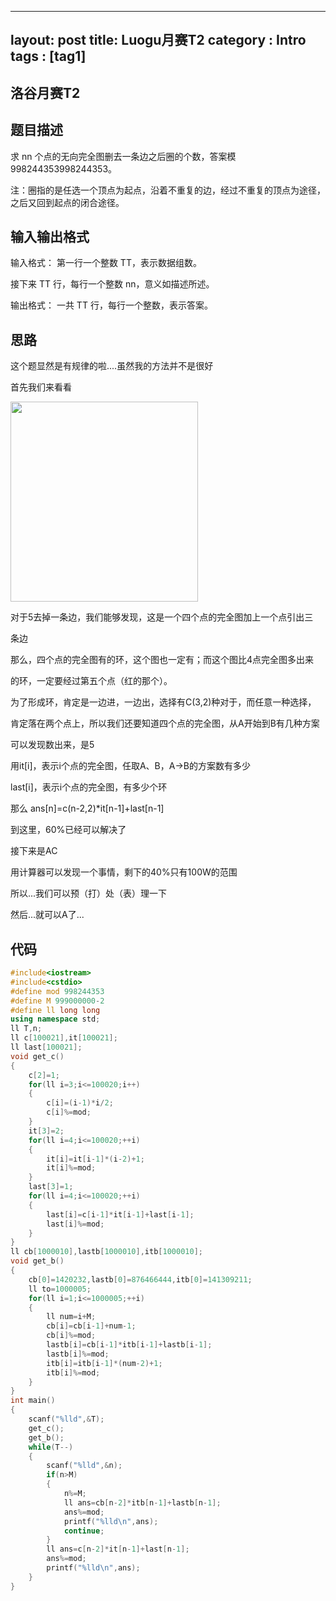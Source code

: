 
---
layout: post
title: Luogu&#x6708;&#x8D5B;T2
category : Intro 
tags : [tag1]
---


<link rel="stylesheet" href="/highlight/styles/default.css">
<script src="/highlight/highlight.pack.js"></script>
<script>hljs.initHighlightingOnLoad();</script>




## &#x6D1B;&#x8C37;&#x6708;&#x8D5B;T2



## &#x9898;&#x76EE;&#x63CF;&#x8FF0;

&#x6C42; nn &#x4E2A;&#x70B9;&#x7684;&#x65E0;&#x5411;&#x5B8C;&#x5168;&#x56FE;&#x5220;&#x53BB;&#x4E00;&#x6761;&#x8FB9;&#x4E4B;&#x540E;&#x5708;&#x7684;&#x4E2A;&#x6570;&#xFF0C;&#x7B54;&#x6848;&#x6A21; 998244353998244353&#x3002;

&#x6CE8;&#xFF1A;&#x5708;&#x6307;&#x7684;&#x662F;&#x4EFB;&#x9009;&#x4E00;&#x4E2A;&#x9876;&#x70B9;&#x4E3A;&#x8D77;&#x70B9;&#xFF0C;&#x6CBF;&#x7740;&#x4E0D;&#x91CD;&#x590D;&#x7684;&#x8FB9;&#xFF0C;&#x7ECF;&#x8FC7;&#x4E0D;&#x91CD;&#x590D;&#x7684;&#x9876;&#x70B9;&#x4E3A;&#x9014;&#x5F84;&#xFF0C;&#x4E4B;&#x540E;&#x53C8;&#x56DE;&#x5230;&#x8D77;&#x70B9;&#x7684;&#x95ED;&#x5408;&#x9014;&#x5F84;&#x3002;

## &#x8F93;&#x5165;&#x8F93;&#x51FA;&#x683C;&#x5F0F;

&#x8F93;&#x5165;&#x683C;&#x5F0F;&#xFF1A;
&#x7B2C;&#x4E00;&#x884C;&#x4E00;&#x4E2A;&#x6574;&#x6570; TT&#xFF0C;&#x8868;&#x793A;&#x6570;&#x636E;&#x7EC4;&#x6570;&#x3002;

&#x63A5;&#x4E0B;&#x6765; TT &#x884C;&#xFF0C;&#x6BCF;&#x884C;&#x4E00;&#x4E2A;&#x6574;&#x6570; nn&#xFF0C;&#x610F;&#x4E49;&#x5982;&#x63CF;&#x8FF0;&#x6240;&#x8FF0;&#x3002;

&#x8F93;&#x51FA;&#x683C;&#x5F0F;&#xFF1A;
&#x4E00;&#x5171; TT &#x884C;&#xFF0C;&#x6BCF;&#x884C;&#x4E00;&#x4E2A;&#x6574;&#x6570;&#xFF0C;&#x8868;&#x793A;&#x7B54;&#x6848;&#x3002;

## &#x601D;&#x8DEF;
&#x8FD9;&#x4E2A;&#x9898;&#x663E;&#x7136;&#x662F;&#x6709;&#x89C4;&#x5F8B;&#x7684;&#x5566;....&#x867D;&#x7136;&#x6211;&#x7684;&#x65B9;&#x6CD5;&#x5E76;&#x4E0D;&#x662F;&#x5F88;&#x597D;

&#x9996;&#x5148;&#x6211;&#x4EEC;&#x6765;&#x770B;&#x770B;

<img src="https://mlovtry.github.io/img/blog/p1.png" width="300" height="320">

&#x5BF9;&#x4E8E;5&#x53BB;&#x6389;&#x4E00;&#x6761;&#x8FB9;&#xFF0C;&#x6211;&#x4EEC;&#x80FD;&#x591F;&#x53D1;&#x73B0;&#xFF0C;&#x8FD9;&#x662F;&#x4E00;&#x4E2A;&#x56DB;&#x4E2A;&#x70B9;&#x7684;&#x5B8C;&#x5168;&#x56FE;&#x52A0;&#x4E0A;&#x4E00;&#x4E2A;&#x70B9;&#x5F15;&#x51FA;&#x4E09;

&#x6761;&#x8FB9;

&#x90A3;&#x4E48;&#xFF0C;&#x56DB;&#x4E2A;&#x70B9;&#x7684;&#x5B8C;&#x5168;&#x56FE;&#x6709;&#x7684;&#x73AF;&#xFF0C;&#x8FD9;&#x4E2A;&#x56FE;&#x4E5F;&#x4E00;&#x5B9A;&#x6709;&#xFF1B;&#x800C;&#x8FD9;&#x4E2A;&#x56FE;&#x6BD4;4&#x70B9;&#x5B8C;&#x5168;&#x56FE;&#x591A;&#x51FA;&#x6765;

&#x7684;&#x73AF;&#xFF0C;&#x4E00;&#x5B9A;&#x8981;&#x7ECF;&#x8FC7;&#x7B2C;&#x4E94;&#x4E2A;&#x70B9;&#xFF08;&#x7EA2;&#x7684;&#x90A3;&#x4E2A;&#xFF09;&#x3002;

&#x4E3A;&#x4E86;&#x5F62;&#x6210;&#x73AF;&#xFF0C;&#x80AF;&#x5B9A;&#x662F;&#x4E00;&#x8FB9;&#x8FDB;&#xFF0C;&#x4E00;&#x8FB9;&#x51FA;&#xFF0C;&#x9009;&#x62E9;&#x6709;C(3,2)&#x79CD;&#x5BF9;&#x4E8E;&#xFF0C;&#x800C;&#x4EFB;&#x610F;&#x4E00;&#x79CD;&#x9009;&#x62E9;&#xFF0C;

&#x80AF;&#x5B9A;&#x843D;&#x5728;&#x4E24;&#x4E2A;&#x70B9;&#x4E0A;&#xFF0C;&#x6240;&#x4EE5;&#x6211;&#x4EEC;&#x8FD8;&#x8981;&#x77E5;&#x9053;&#x56DB;&#x4E2A;&#x70B9;&#x7684;&#x5B8C;&#x5168;&#x56FE;&#xFF0C;&#x4ECE;A&#x5F00;&#x59CB;&#x5230;B&#x6709;&#x51E0;&#x79CD;&#x65B9;&#x6848;

&#x53EF;&#x4EE5;&#x53D1;&#x73B0;&#x6570;&#x51FA;&#x6765;&#xFF0C;&#x662F;5

&#x7528;it[i]&#xFF0C;&#x8868;&#x793A;i&#x4E2A;&#x70B9;&#x7684;&#x5B8C;&#x5168;&#x56FE;&#xFF0C;&#x4EFB;&#x53D6;A&#x3001;B&#xFF0C;A->B&#x7684;&#x65B9;&#x6848;&#x6570;&#x6709;&#x591A;&#x5C11;

last[i]&#xFF0C;&#x8868;&#x793A;i&#x4E2A;&#x70B9;&#x7684;&#x5B8C;&#x5168;&#x56FE;&#xFF0C;&#x6709;&#x591A;&#x5C11;&#x4E2A;&#x73AF;

&#x90A3;&#x4E48; ans[n]=c(n-2,2)*it[n-1]+last[n-1]

&#x5230;&#x8FD9;&#x91CC;&#xFF0C;60%&#x5DF2;&#x7ECF;&#x53EF;&#x4EE5;&#x89E3;&#x51B3;&#x4E86;

&#x63A5;&#x4E0B;&#x6765;&#x662F;AC

&#x7528;&#x8BA1;&#x7B97;&#x5668;&#x53EF;&#x4EE5;&#x53D1;&#x73B0;&#x4E00;&#x4E2A;&#x4E8B;&#x60C5;&#xFF0C;&#x5269;&#x4E0B;&#x7684;40%&#x53EA;&#x6709;100W&#x7684;&#x8303;&#x56F4;

&#x6240;&#x4EE5;...&#x6211;&#x4EEC;&#x53EF;&#x4EE5;&#x9884;&#xFF08;&#x6253;&#xFF09;&#x5904;&#xFF08;&#x8868;&#xFF09;&#x7406;&#x4E00;&#x4E0B;

&#x7136;&#x540E;...&#x5C31;&#x53EF;&#x4EE5;A&#x4E86;...


## &#x4EE3;&#x7801;

```cpp 
#include<iostream>
#include<cstdio>
#define mod 998244353
#define M 999000000-2
#define ll long long
using namespace std;
ll T,n;
ll c[100021],it[100021];
ll last[100021];
void get_c()
{
    c[2]=1;
    for(ll i=3;i<=100020;i++)
    {
        c[i]=(i-1)*i/2;
        c[i]%=mod;
    }
    it[3]=2;
    for(ll i=4;i<=100020;++i)
    {
        it[i]=it[i-1]*(i-2)+1;
        it[i]%=mod;
    }
    last[3]=1;
    for(ll i=4;i<=100020;++i)
    {
        last[i]=c[i-1]*it[i-1]+last[i-1];
        last[i]%=mod;
    }
}
ll cb[1000010],lastb[1000010],itb[1000010];
void get_b()
{
	cb[0]=1420232,lastb[0]=876466444,itb[0]=141309211;
	ll to=1000005;
	for(ll i=1;i<=1000005;++i)
	{
		ll num=i+M;
		cb[i]=cb[i-1]+num-1;
		cb[i]%=mod;
		lastb[i]=cb[i-1]*itb[i-1]+lastb[i-1];
		lastb[i]%=mod;
		itb[i]=itb[i-1]*(num-2)+1;
		itb[i]%=mod;
	}
}
int main()
{
	scanf("%lld",&T);
	get_c();
	get_b();
	while(T--)
	{
		scanf("%lld",&n);
		if(n>M)
		{
			n%=M;
			ll ans=cb[n-2]*itb[n-1]+lastb[n-1];
			ans%=mod;
			printf("%lld\n",ans);
			continue;
		}
		ll ans=c[n-2]*it[n-1]+last[n-1];
		ans%=mod;
		printf("%lld\n",ans);
	}
}
``` 
